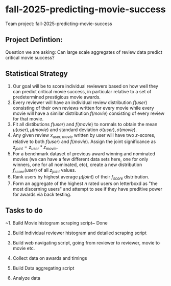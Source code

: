 # fall-2025-predicting-movie-success
Team project: fall-2025-predicting-movie-success

## Project Defintion: 
Question we are asking: Can large scale aggregates of review data predict critical movie success? 

## Statistical Strategy
1. Our goal will be to score individual reviewers based on how well they can predict critical movie success, in particular relative to a set of predetermined prestigious movie awards.
2. Every reviewer will have an individual review distribution $f(user)$ consisting of their own reviews written for every movie while every movie will have a similar distribution $f(movie)$ consisting of every review for that movie.
3. Fit all distibutions $f(user)$ and $f(movie)$ to normals to obtain the mean $\mu(user), \mu(movie)$ and standard deviation $\sigma(user),\sigma(movie)$. 
4. Any given review $x_{user,movie}$ written by user will have two $z$-scores, relative to both $f(user)$ and $f(movie)$. Assign the joint significance as $z_{joint}=z_{user}*z_{movie}$. 
5. For a benchmark dataset of previous award winning and nominated movies (we can have a few different data sets here, one for only winners, one for all nominated, etc), create a new distribution $f_{score}(user)$ of all $z_{joint}$ values.
6. Rank users by highest average $\mu(joint)$ of their $f_{score}$ distribution.
7. Form an aggregate of the highest $n$ rated users on letterboxd as "the most discerning users" and attempt to see if they have preditive power for awards via back testing. 

## Tasks to do

~1. Build Movie histogram scraping script~ Done

2. Build Individual reviewer histogram and detailed scraping script

3. Build web navigating script, going from reviewer to reviewer, movie to movie etc.

4. Collect data on awards and timings

5. Build Data aggregating script

6. Analyze data

